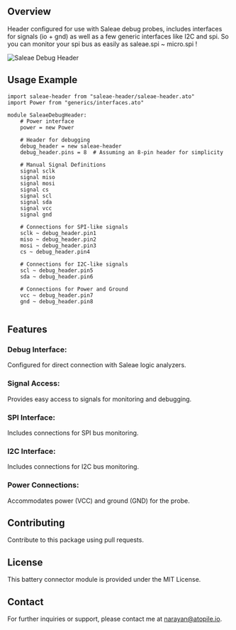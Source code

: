 ## Overview

Header configured for use with Saleae debug probes, includes interfaces for signals (io + gnd) as well as a few generic interfaces like I2C and spi. So you can monitor your spi bus as easily as saleae.spi ~ micro.spi !

![Saleae Debug Header](https://firebasestorage.googleapis.com/v0/b/atopile.appspot.com/o/saleae-debug-header.png?alt=media&token=84e11ffe-b67d-438b-ae7e-e35b59780a78 "Saleae Debug Header")

## Usage Example

```
import saleae-header from "saleae-header/saleae-header.ato"
import Power from "generics/interfaces.ato"

module SaleaeDebugHeader:
    # Power interface
    power = new Power

    # Header for debugging
    debug_header = new saleae-header
    debug_header.pins = 8  # Assuming an 8-pin header for simplicity

    # Manual Signal Definitions
    signal sclk
    signal miso
    signal mosi
    signal cs
    signal scl
    signal sda
    signal vcc
    signal gnd

    # Connections for SPI-like signals
    sclk ~ debug_header.pin1
    miso ~ debug_header.pin2
    mosi ~ debug_header.pin3
    cs ~ debug_header.pin4

    # Connections for I2C-like signals
    scl ~ debug_header.pin5
    sda ~ debug_header.pin6

    # Connections for Power and Ground
    vcc ~ debug_header.pin7
    gnd ~ debug_header.pin8


```

## Features

### Debug Interface:
Configured for direct connection with Saleae logic analyzers.

### Signal Access:

Provides easy access to signals for monitoring and debugging.

### SPI Interface:

Includes connections for SPI bus monitoring.

### I2C Interface:
Includes connections for I2C bus monitoring.

### Power Connections:
Accommodates power (VCC) and ground (GND) for the probe.


## Contributing
Contribute to this package using pull requests.

## License
This battery connector module is provided under the MIT License.

## Contact
For further inquiries or support, please contact me at narayan@atopile.io.
